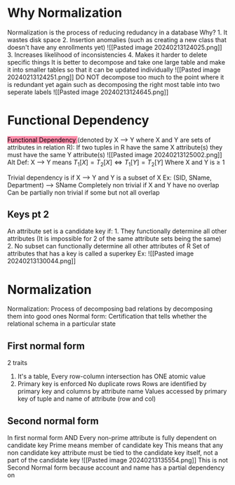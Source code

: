 # Why Normalization
Normalization is the process of reducing redudancy in a database
Why? 
	1. It wastes disk space
	2. Insertion anomalies (such as creating a new class that doesn't have any enrollments yet) ![[Pasted image 20240213124025.png]]
	3. Increases likelihood of inconsistencies
	4. Makes it harder to delete specific things
It is better to decompose and take one large table and make it into smaller tables so that it can be updated individually ![[Pasted image 20240213124251.png]]
DO NOT decompose too much to the point where it is redundant yet again such as decomposing the right most table into two seperate labels 
![[Pasted image 20240213124645.png]]
# Functional Dependency 

<mark style="background: #FF5582A6;">Functional Dependency  </mark> (denoted by X --> Y where X and Y are sets of attributes in relation R): If two tuples in R have the same X attribute(s) they must have the same Y attribute(s)
![[Pasted image 20240213125002.png]]
Alt Def: X --> Y means $T_{1}[X] = T_{2}[X] \iff T_{1}[Y] = T_{2}[Y]$  Where X and Y is $\ge$ 1

Trivial dependency is if X --> Y and Y is a subset of X
	Ex: (SID, SName, Department) --> SName
Completely non trivial if X and Y have no overlap
Can be partially non trivial if some but not all overlap

## Keys pt 2
An attribute set is a candidate key if:
	1. They functionally determine all other attributes (It is impossible for 2 of the same attribute sets being the same)
	2. No subset can functionally determine all other attributes of R
Set of attributes that has a key is called a superkey
	Ex: ![[Pasted image 20240213130044.png]]
# Normalization
Normalization: Process of decomposing bad relations by decomposing them into good ones
Normal form: Certification that tells whether the relational schema in a particular state
## First normal form
2 traits
1. It's a table, Every row-column intersection has ONE atomic value
2. Primary key is enforced
	No duplicate rows
	Rows are identified by primary key and columns by attribute name
	Values accessed by primary key of tuple and name of attribute (row and col)
## Second normal form
In first normal form AND Every non-prime attribute is fully dependent on candidate key
	Prime means member of candidate key
	This means that any non candidate key attribute must be tied to the candidate key itself, not a part of the candidate key
	![[Pasted image 20240213135554.png]]
	This is not Second Normal form because account and name has a partial dependency on 